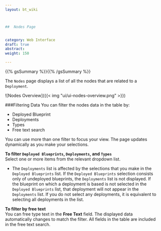 ```yaml
---
layout: bt_wiki



##  Nodes Page


category: Web Interface
draft: true
abstract: 
weight: 150

---
```

{{% gsSummary %}}{{% /gsSummary %}}

The `Nodes` page displays a list of all the nodes that are related to a `Deployment`.

![Nodes Overview]({{< img "ui/ui-nodes-overview.png" >}})

###Filtering Data
You can filter the nodes data in the table by:  
* Deployed Blueprint
* Deployments
* Types
* Free text search

You can use more than one filter to focus your view. The page updates dynamically as you make your selections.

**To filter `Deployed Blueprints`, `Deployments`, and `Types`**<br>
Select one or more items from the relevant dropdown list.<br>
* The `Deployments` list is affected by the selections that you make in the `Deployed Blueprints` list. If the `Deployed Blueprints` selection consists only of undeployed blueprints, the `Deployments` list is not displayed. If the blueprint on which a deployment is based is not selected in the `Deployed Blueprints` list, that deployment will not appear in the `Deployments` list. If you do not select any deployments, it is equivalent to selecting all deployments in the list.

**To filter by free text**<br>
You can free type text in the **Free Text** field. The displayed data automatically changes to match the filter. All fields in the table are included in the free text search.<br/>


